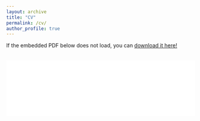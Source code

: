 ```yaml
---
layout: archive
title: "CV"
permalink: /cv/
author_profile: true
---
```


<!-- {% include base_path %}
{% capture written_label %}'None'{% endcapture %} -->


If the embedded PDF below does not load, you can <a href="/files/AaryansResume.pdf">download it here!</a>
<br/>
<br/>

<embed src="/files/AaryansResume.pdf" type="application/pdf" width="100%" />